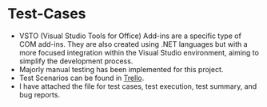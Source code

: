 # Test-Cases
- VSTO (Visual Studio Tools for Office) Add-ins are a specific type of COM add-ins. They are also created using .NET languages but with a more focused integration within the Visual Studio environment, aiming to simplify the development process.
- Majorly manual testing has been implemented for this project.
- Test Scenarios can be found in [Trello]([url](https://trello.com/b/6TEpZ4op/test-scenarios)).
- I have attached the file for test cases, test execution, test summary, and bug reports.
